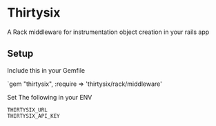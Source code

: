 # Thirtysix

A Rack middleware for instrumentation object creation in your rails app

## Setup

Include this in your Gemfile

`gem "thirtysix", :require => 'thirtysix/rack/middleware'

Set The following in your ENV

```
THIRTYSIX_URL
THIRTYSIX_API_KEY
```